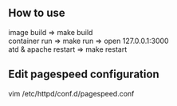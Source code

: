 ## How to use 

image build => make build  
container run => make run => open 127.0.0.1:3000  
atd & apache restart => make restart  

## Edit pagespeed configuration

vim /etc/httpd/conf.d/pagespeed.conf
